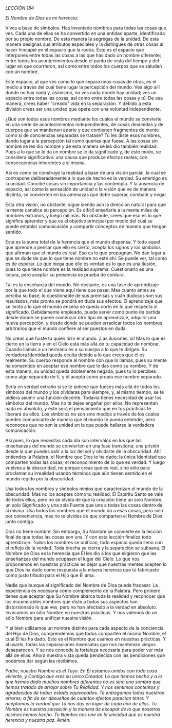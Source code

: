 *LECCIÓN 184*

*El Nombre de Dios es mi herencia.*

Vives a base de símbolos. Has inventado nombres para todas las cosas que ves. Cada una de ellas se ha convertido en una entidad aparte, identificada por su propio nombre. De esta manera la segregas de la unidad. De esta manera designas sus atributos especiales y la distingues de otras cosas al hacer hincapié en el espacio que la rodea. Éste es el espacio que interpones entre todas las cosas a las que has dado un nombre diferente; entre todos los acontecimientos desde el punto de vista del tiempo y del lugar en que ocurrieron, así como entre todos los cuerpos que se saludan con un nombre.

Este espacio, al que ves como lo que separa unas cosas de otras, es el medio a través del cual tiene lugar la percepción del mundo. Ves algo allí donde no hay nada y, asimismo, no ves nada donde hay unidad; ves un espacio entre todas las cosas, así como entre todas las cosas y tú. De esa manera, crees haber "creado" vida en la separación. Y debido a esta división crees ser una unidad que opera con una voluntad independiente.

¿Qué son todos esos nombres mediante los cuales el mundo se convierte en una serie de acontecimientos independientes, de cosas desunidas y de cuerpos que se mantienen aparte y que contienen fragmentos de mente como si de conciencias separadas se tratase? Tú les diste esos nombres, dando lugar a la percepción tal como querías que fuese. A las cosas sin nombre se les dio nombre y de esta manera se les dio también realidad. Pues a lo que se le da un nombre se le da significado y, de este modo, se considera significativo: una causa que produce efectos reales, con consecuencias inherentes a sí misma.

Así es como se construye la realidad a base de una visión parcial, la cual se contrapone deliberadamente a lo que de hecho es la verdad. Su enemigo es la unidad. Concibe cosas sin importancia y las contempla. Y la ausencia de espacio, así como la sensación de unidad o la visión que ve de manera distinta, se convierten en las amenazas que debe superar, combatir y negar.

Esta otra visión, no obstante, sigue siendo aún la dirección natural para que la mente canalice su percepción. Es difícil enseñarle a la mente miles de nombres extraños, y luego mil más. No obstante, crees que eso es lo que significa aprender y que es el objetivo principal por medio del cual se puede entablar comunicación y compartir conceptos de manera que tengan sentido.

Ésta es la suma total de la herencia que el mundo dispensa. Y todo aquel que aprende a pensar que ello es cierto, acepta los signos y los símbolos que afirman que el mundo es real. Eso es lo que propugnan. No dan lugar a que se dude de que lo que tiene nombre no esté ahí. Se puede ver, tal como es de esperar. Lo que niega que ello es verdad es lo que es una ilusión, pues lo que tiene nombre es la realidad suprema. Cuestionarlo es una locura, pero aceptar su presencia es prueba de cordura.

Tal es la enseñanza del mundo. No obstante, es una fase de aprendizaje por la que todo el que viene aquí tiene que pasar. Mas cuanto antes se perciba su base, lo cuestionable de sus premisas y cuán dudosos son sus resultados, más pronto se pondrá en duda sus efectos. El aprendizaje que se limita a lo que el mundo enseña se queda corto en lo que respecta al significado. Debidamente empleado, puede servir como punto de partida desde donde se puede comenzar otro tipo de aprendizaje, adquirir una nueva percepción, y desde donde se pueden erradicar todos los nombres arbitrarios que el mundo confiere al ser puestos en duda.

No creas que fuiste tú quien hizo el mundo. ¡Las ilusiones, si! Mas lo que es cierto en la tierra y en el Cielo está más allá de tu capacidad de nombrar. Cuando llamas a un hermano es a su cuerpo a lo que te diriges. Su verdadera Identidad queda oculta debido a lo que crees que él es realmente. Su cuerpo responde al nombre con que lo llamas, pues su mente ha consentido en aceptar ese nombre que le das como su nombre. Y de esta manera, su unidad queda doblemente negada, pues tú lo percibes como algo separado de ti, y él acepta como propio ese nombre separado.

Sería en verdad extraño si se te pidiese que fueses más allá de todos los símbolos del mundo y los olvidaras para siempre, y, al mismo tiempo, se te pidiera asumir una función docente. Todavía tienes necesidad de usar los símbolos del mundo. Mas no te dejes engañar por ellos. No representan nada en absoluto, y éste será el pensamiento que en tus prácticas te liberará de ellos. Los símbolos no son sino medios a través de los cuales puedes comunicarte de manera que el mundo te pueda entender, pero reconoces que no son la unidad en la que puede hallarse la verdadera comunicación.

Así pues, lo que necesitas cada día son intervalos en los que las enseñanzas del mundo se convierten en una fase transitoria: una prisión desde la que puedes salir a la luz del sol y olvidarte de la obscuridad. Ahí entiendes la Palabra, el Nombre que Dios te ha dado; la única Identidad que comparten todas las cosas; el reconocimiento de lo que es verdad. Y luego vuelves a la obscuridad, no porque creas que es real, sino sólo para proclamar su irrealidad usando términos que aún tienen sentido en el mundo regido por la obscuridad.

Usa todos los nombres y símbolos nimios que caracterizan el mundo de la obscuridad. Mas no los aceptes como tu realidad. El Espíritu Santo se vale de todos ellos, pero no se olvida de que la creación tiene un solo Nombre, un solo Significado y una sola Fuente que une a todas las cosas dentro de sí misma. Usa todos los nombres que el mundo da a esas cosas, pero sólo por conveniencia, mas no te olvides de que comparten el Nombre de Dios junto contigo.

Dios no tiene nombre. Sin embargo, Su Nombre se convierte en la lección final de que todas las cosas son una. Y con esta lección finaliza todo aprendizaje. Todos los nombres se unifican, todo espacio queda lleno con el reflejo de la verdad. Toda brecha se cierra y la separación se subsana. El Nombre de Dios es la herencia que Él les dio a los que eligieron que las enseñanzas del mundo ocupasen el lugar del Cielo. Lo que nos proponemos en nuestras prácticas es dejar que nuestras mentes acepten lo que Dios ha dado como respuesta a la mísera herencia que tú fabricaste como justo tributo para el Hijo que Él ama.

Nadie que busque el significado del Nombre de Dios puede fracasar. La experiencia es necesaria como complemento de la Palabra. Pero primero tienes que aceptar que Su Nombre abarca toda la realidad y reconocer que los innumerables nombres que diste a todos sus aspectos han distorsionado lo que ves, pero no han afectado a la verdad en absoluto. Invocamos un sólo Nombre en nuestras prácticas. Y nos valemos de un sólo Nombre para unificar nuestra visión.

Y si bien utilizamos un nombre distinto para cada aspecto de la conciencia del Hijo de Dios, comprendemos que todos comparten el mismo Nombre, el cual Él les ha dado. Este es el Nombre que usamos en nuestras prácticas. Y al usarlo, todas las separaciones insensatas que nos mantenían ciegos desaparecen. Y se nos concede la fortaleza necesaria para poder ver más allá de ellas. Ahora nuestra vista queda bendecida con las bendiciones que podemos dar según las recibimos.

_Padre, nuestro Nombre es el Tuyo. En Él estamos unidos con toda cosa viviente, y Contigo que eres su único Creador. Lo que hemos hecho y a lo que hemos dado muchos nombres diferentes no es sino una sombra que hemos tratado de arrojar sobre Tu Realidad. Y nos sentimos contentos y agradecidos de haber estado equivocados. Te entregamos todos nuestros errores, a fin de ser absueltos de cuantos efectos parecían tener. Y aceptamos la verdad que Tú nos das en lugar de cada uno de ellos. Tu Nombre es nuestra salvación y la manera de escapar de lo que nosotros mismos hemos hecho. Tu Nombre nos une en la unicidad que es nuestra herencia y nuestra paz. Amén._